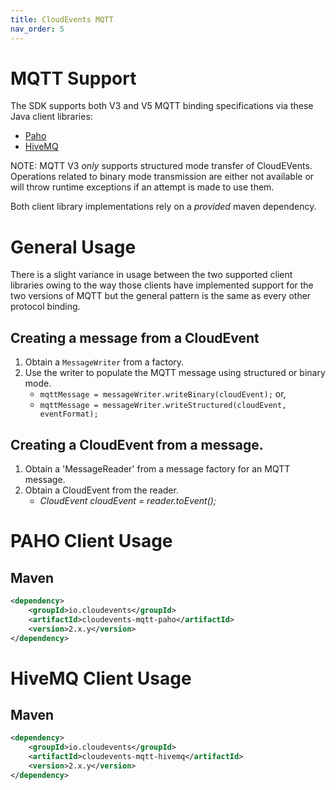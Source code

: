 ```yaml
---
title: CloudEvents MQTT
nav_order: 5
---
```


#  MQTT Support

The SDK supports both V3 and V5 MQTT binding specifications via these Java client libraries:

  * [Paho]()
  * [HiveMQ]()

NOTE: MQTT V3 *only* supports structured mode transfer of CloudEVents. Operations related to binary mode transmission
are either not available or will throw runtime exceptions if an attempt is made to use them.

Both client library implementations rely on a *provided* maven dependency.

# General Usage

There is a slight variance in usage between the two supported client libraries owing to the way those clients
have implemented support for the two versions of MQTT but the general pattern is the same as every other protocol
binding.

## Creating a message from a CloudEvent

  1. Obtain a `MessageWriter` from a factory.
  2. Use the writer to populate the MQTT message using structured or binary mode.
      * `mqttMessage = messageWriter.writeBinary(cloudEvent);` or,
      * `mqttMessage = messageWriter.writeStructured(cloudEvent, eventFormat);`

## Creating a CloudEvent from a message.

  1. Obtain a 'MessageReader' from a message factory for an MQTT message.
  2. Obtain a CloudEvent from the reader.
      * _CloudEvent cloudEvent = reader.toEvent();_


# PAHO Client Usage

## Maven

```xml
<dependency>
    <groupId>io.cloudevents</groupId>
    <artifactId>cloudevents-mqtt-paho</artifactId>
    <version>2.x.y</version>
</dependency>
```

# HiveMQ Client Usage

## Maven

```xml
<dependency>
    <groupId>io.cloudevents</groupId>
    <artifactId>cloudevents-mqtt-hivemq</artifactId>
    <version>2.x.y</version>
</dependency>
```
